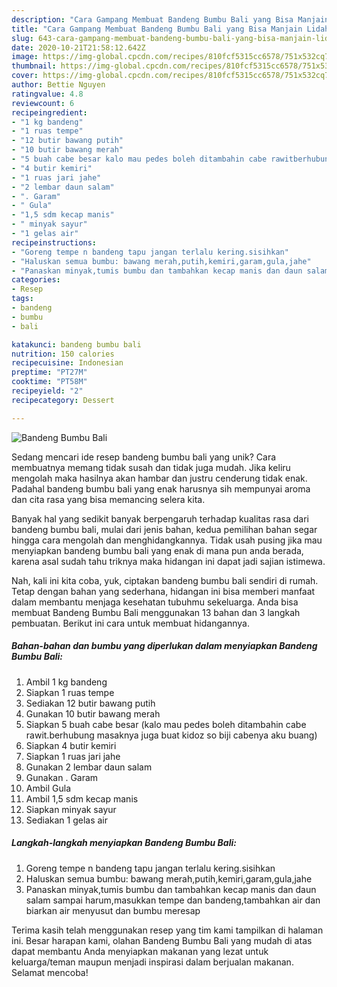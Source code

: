 ```yaml
---
description: "Cara Gampang Membuat Bandeng Bumbu Bali yang Bisa Manjain Lidah"
title: "Cara Gampang Membuat Bandeng Bumbu Bali yang Bisa Manjain Lidah"
slug: 643-cara-gampang-membuat-bandeng-bumbu-bali-yang-bisa-manjain-lidah
date: 2020-10-21T21:58:12.642Z
image: https://img-global.cpcdn.com/recipes/810fcf5315cc6578/751x532cq70/bandeng-bumbu-bali-foto-resep-utama.jpg
thumbnail: https://img-global.cpcdn.com/recipes/810fcf5315cc6578/751x532cq70/bandeng-bumbu-bali-foto-resep-utama.jpg
cover: https://img-global.cpcdn.com/recipes/810fcf5315cc6578/751x532cq70/bandeng-bumbu-bali-foto-resep-utama.jpg
author: Bettie Nguyen
ratingvalue: 4.8
reviewcount: 6
recipeingredient:
- "1 kg bandeng"
- "1 ruas tempe"
- "12 butir bawang putih"
- "10 butir bawang merah"
- "5 buah cabe besar kalo mau pedes boleh ditambahin cabe rawitberhubung masaknya juga buat kidoz so biji cabenya aku buang"
- "4 butir kemiri"
- "1 ruas jari jahe"
- "2 lembar daun salam"
- ". Garam"
- " Gula"
- "1,5 sdm kecap manis"
- " minyak sayur"
- "1 gelas air"
recipeinstructions:
- "Goreng tempe n bandeng tapu jangan terlalu kering.sisihkan"
- "Haluskan semua bumbu: bawang merah,putih,kemiri,garam,gula,jahe"
- "Panaskan minyak,tumis bumbu dan tambahkan kecap manis dan daun salam sampai harum,masukkan tempe dan bandeng,tambahkan air dan biarkan air menyusut dan bumbu meresap"
categories:
- Resep
tags:
- bandeng
- bumbu
- bali

katakunci: bandeng bumbu bali 
nutrition: 150 calories
recipecuisine: Indonesian
preptime: "PT27M"
cooktime: "PT58M"
recipeyield: "2"
recipecategory: Dessert

---
```



![Bandeng Bumbu Bali](https://img-global.cpcdn.com/recipes/810fcf5315cc6578/751x532cq70/bandeng-bumbu-bali-foto-resep-utama.jpg)

Sedang mencari ide resep bandeng bumbu bali yang unik? Cara membuatnya memang tidak susah dan tidak juga mudah. Jika keliru mengolah maka hasilnya akan hambar dan justru cenderung tidak enak. Padahal bandeng bumbu bali yang enak harusnya sih mempunyai aroma dan cita rasa yang bisa memancing selera kita.



Banyak hal yang sedikit banyak berpengaruh terhadap kualitas rasa dari bandeng bumbu bali, mulai dari jenis bahan, kedua pemilihan bahan segar hingga cara mengolah dan menghidangkannya. Tidak usah pusing jika mau menyiapkan bandeng bumbu bali yang enak di mana pun anda berada, karena asal sudah tahu triknya maka hidangan ini dapat jadi sajian istimewa.


Nah, kali ini kita coba, yuk, ciptakan bandeng bumbu bali sendiri di rumah. Tetap dengan bahan yang sederhana, hidangan ini bisa memberi manfaat dalam membantu menjaga kesehatan tubuhmu sekeluarga. Anda bisa membuat Bandeng Bumbu Bali menggunakan 13 bahan dan 3 langkah pembuatan. Berikut ini cara untuk membuat hidangannya.

<!--inarticleads1-->

##### Bahan-bahan dan bumbu yang diperlukan dalam menyiapkan Bandeng Bumbu Bali:

1. Ambil 1 kg bandeng
1. Siapkan 1 ruas tempe
1. Sediakan 12 butir bawang putih
1. Gunakan 10 butir bawang merah
1. Siapkan 5 buah cabe besar (kalo mau pedes boleh ditambahin cabe rawit.berhubung masaknya juga buat kidoz so biji cabenya aku buang)
1. Siapkan 4 butir kemiri
1. Siapkan 1 ruas jari jahe
1. Gunakan 2 lembar daun salam
1. Gunakan . Garam
1. Ambil  Gula
1. Ambil 1,5 sdm kecap manis
1. Siapkan  minyak sayur
1. Sediakan 1 gelas air




<!--inarticleads2-->

##### Langkah-langkah menyiapkan Bandeng Bumbu Bali:

1. Goreng tempe n bandeng tapu jangan terlalu kering.sisihkan
1. Haluskan semua bumbu: bawang merah,putih,kemiri,garam,gula,jahe
1. Panaskan minyak,tumis bumbu dan tambahkan kecap manis dan daun salam sampai harum,masukkan tempe dan bandeng,tambahkan air dan biarkan air menyusut dan bumbu meresap




Terima kasih telah menggunakan resep yang tim kami tampilkan di halaman ini. Besar harapan kami, olahan Bandeng Bumbu Bali yang mudah di atas dapat membantu Anda menyiapkan makanan yang lezat untuk keluarga/teman maupun menjadi inspirasi dalam berjualan makanan. Selamat mencoba!
